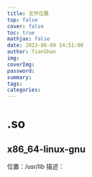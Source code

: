 ```yaml
---
title: 文件位置
top: false
cover: false
toc: true
mathjax: false
date: 2023-06-09 14:51:00
author: TianShan
img:
coverImg:
password:
summary:
tags:
categories:
---
```

# .so
## x86_64-linux-gnu
位置：/usr/lib
描述：

